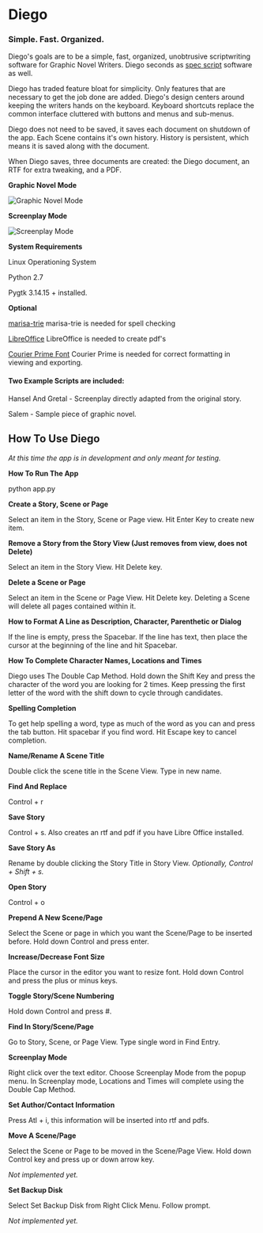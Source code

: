 # Diego

<h3>Simple. Fast. Organized.</h3>

Diego's goals are to be a simple, fast, organized, unobtrusive scriptwriting software for Graphic Novel Writers. Diego seconds as [spec script](https://en.wikipedia.org/wiki/Spec_script) software as well.

Diego has traded feature bloat for simplicity. Only features that are necessary to get the job done are added. Diego's design centers around keeping the writers hands on the keyboard. Keyboard shortcuts replace the common interface cluttered with buttons and menus and sub-menus.

Diego does not need to be saved, it saves each document on shutdown of the app. Each Scene contains it's own history. History is persistent, which means it is saved along with the document.

When Diego saves, three documents are created: the Diego document, an RTF for extra tweaking, and a PDF.

<b>Graphic Novel Mode</b>

![Graphic Novel Mode](http://specscripter.com/graphicNovelMode.png "Graphic Novel Mode")

<b>Screenplay Mode</b>

![Screenplay Mode](http://specscripter.com/screenplayMode.png "Screenplay Mode")

<b>System Requirements</b>

Linux Operationing System

Python 2.7

Pygtk 3.14.15 + installed.

<b> Optional</b>

<p><a href="https://pypi.python.org/pypi/marisa-trie">marisa-trie</a> marisa-trie is needed for spell checking</p>

<p><a href="https://www.libreoffice.org/download/libreoffice-fresh/">LibreOffice</a> LibreOffice is needed to create pdf's</p>

<p><a href="http://quoteunquoteapps.com/courierprime/">Courier Prime Font</a> Courier Prime is needed for correct formatting in viewing and exporting.</p>

<h4>Two Example Scripts are included:</h4>
Hansel And Gretal - Screenplay directly adapted from the original story.

Salem - Sample piece of graphic novel.


<h2>How To Use Diego</h2>
<i>At this time the app is in development and only meant for testing.</i>

<b>How To Run The App</b>

python app.py

<b>Create a Story, Scene or Page</b>

Select an item in the Story, Scene or Page view. Hit Enter Key to create new item.

<b>Remove a Story from the Story View (Just removes from view, does not Delete)</b>

Select an item in the Story View. Hit Delete key.

<b>Delete a Scene or Page</b>

Select an item in the Scene or Page View. Hit Delete key. Deleting a Scene will delete all pages contained within it.

<b>How to Format A Line as Description, Character, Parenthetic or Dialog</b>

If the line is empty, press the Spacebar. If the line has text, then place the cursor at the beginning of the line and hit Spacebar.

<b>How To Complete Character Names, Locations and Times</b>

Diego uses The Double Cap Method. Hold down the Shift Key and press the character of the word you are looking for 2 times. Keep pressing the first letter of the word with the shift down to cycle through candidates.

<b>Spelling Completion</b>

To get help spelling a word, type as much of the word as you can and press the tab button. Hit spacebar if you find word. Hit Escape key to cancel completion.

<b>Name/Rename A Scene Title</b>

Double click the scene title in the Scene View. Type in new name.

<b>Find And Replace</b>

Control + r

<b>Save Story</b>

Control + s.  Also creates an rtf and pdf if you have Libre Office installed.

<b>Save Story As</b>

Rename by double clicking the Story Title in Story View. <i>Optionally, Control + Shift + s.</i>

<b>Open Story</b>

Control + o

<b>Prepend A New Scene/Page</b>

Select the Scene or page in which you want the Scene/Page to be inserted before.  Hold down Control and press enter.

<b>Increase/Decrease Font Size</b>

Place the cursor in the editor you want to resize font. Hold down Control and press the plus or minus keys.

<b>Toggle Story/Scene Numbering</b>

Hold down Control and press #.

<b>Find In Story/Scene/Page</b>

Go to Story, Scene, or Page View. Type single word in Find Entry.

<b>Screenplay Mode</b>

Right click over the text editor. Choose Screenplay Mode from the popup menu. In Screenplay mode, Locations and Times will complete using the Double Cap Method.

<b>Set Author/Contact Information</b>

Press Atl + i, this information will be inserted into rtf and pdfs.

<b>Move A Scene/Page</b>

Select the Scene or Page to be moved in the Scene/Page View.  Hold down Control key and press up or down arrow key.

<i>Not implemented yet.</i>

<b>Set Backup Disk</b>

Select Set Backup Disk from Right Click Menu. Follow prompt.

<i>Not implemented yet.</i>

